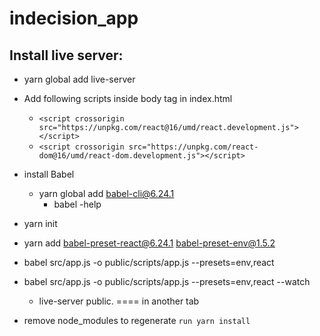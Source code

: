# indecision_app

## Install live server:
* yarn global add live-server

* Add following scripts inside body tag in index.html

	* `<script crossorigin src="https://unpkg.com/react@16/umd/react.development.js"></script>`
	* `<script crossorigin src="https://unpkg.com/react-dom@16/umd/react-dom.development.js"></script>`

* install Babel 
	*  yarn global add babel-cli@6.24.1
		* babel -help

* yarn init

* yarn add babel-preset-react@6.24.1 babel-preset-env@1.5.2

* babel src/app.js -o public/scripts/app.js --presets=env,react

* babel src/app.js -o public/scripts/app.js --presets=env,react --watch
	* live-server public.   ==== in another tab

* remove node_modules to regenerate `run yarn install`

